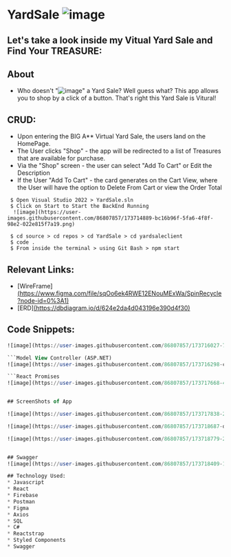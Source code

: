 # YardSale ![image](https://user-images.githubusercontent.com/86807857/173708386-fcf4aaaf-bec2-4e6f-9c71-152b2f25c9a0.png)

## Let's take a look inside my Vitual Yard Sale and Find Your TREASURE: 

## About
* Who doesn't "![image](https://user-images.githubusercontent.com/86807857/173709583-83c03829-d244-4aa6-920c-fb4de45b4abd.png)" a Yard Sale? Well guess what? This app allows you to shop by a click of a button. That's right this Yard Sale is Vitural! 

## CRUD:
* Upon entering the BIG A** Virtual Yard Sale, the users land on the HomePage.
* The User clicks "Shop" - the app will be redirected to a list of Treasures that are available for purchase.
* Via the "Shop" screen - the user can select "Add To Cart" or Edit the Description 
* If the User "Add To Cart" - the card generates on the Cart View, where the User will have the option to Delete From Cart or view the Order Total 

```To Start the BackEnd 
 $ Open Visual Studio 2022 > YardSale.sln  
 $ Click on Start to Start the BackEnd Running 
  ![image](https://user-images.githubusercontent.com/86807857/173714889-bc16b96f-5fa6-4f8f-98e2-022e815f7a19.png)
```

```To Get Started on the Front End 
 $ cd source > cd repos > cd YardSale > cd yardsaleclient 
 $ code . 
 $ From inside the terminal > using Git Bash > npm start 
```
## Relevant Links:
* [WireFrame][(https://www.figma.com/file/sqOo6ek4RWE12ENouMExWa/SpinRecycle?node-id=0%3A1)](https://docs.google.com/presentation/d/1sINExrkBkwP-WQGS0gL8Kd_pi_1_iLDcKemoJ__3Spk/edit#slide=id.g12c3086e1c7_0_184)
*  [ERD][(https://dbdiagram.io/d/624e2da4d043196e390d4f30)](https://dbdiagram.io/d/628460877f945876b63b6290)

## Code Snippets:

```SQL Server 
![image](https://user-images.githubusercontent.com/86807857/173716027-719c9c75-90df-4566-b87b-3f802513c035.png)

```Model View Controller (ASP.NET)
![image](https://user-images.githubusercontent.com/86807857/173716298-c7f8318f-da67-492b-be07-04084229a1f5.png)

```React Promises 
![image](https://user-images.githubusercontent.com/86807857/173717668-405f8c47-33fc-4a62-aac6-081057419fb0.png)


## ScreenShots of App

![image](https://user-images.githubusercontent.com/86807857/173717838-29947627-aee2-4416-8038-d9aad2dc3166.png)

![image](https://user-images.githubusercontent.com/86807857/173718687-d4dd5e31-e8b3-4494-aa77-5c31c0e09e01.png)

![image](https://user-images.githubusercontent.com/86807857/173718779-2180e2fc-341d-43c6-aad5-5a0e9cce45e8.png)


## Swagger 
![image](https://user-images.githubusercontent.com/86807857/173718409-17a75043-a907-4164-95a6-ab542dd57c80.png)

## Technology Used:
* Javascript
* React
* Firebase
* Postman
* Figma
* Axios
* SQL
* C#
* Reactstrap
* Styled Components
* Swagger



